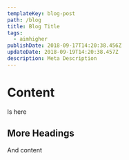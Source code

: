```yaml
---
templateKey: blog-post
path: /blog
title: Blog Title
tags:
  - aimhigher
publishDate: 2018-09-17T14:20:38.456Z
updateDate: 2018-09-19T14:20:38.457Z
description: Meta Description
---
```

# Content
Is here
## More Headings
And content
